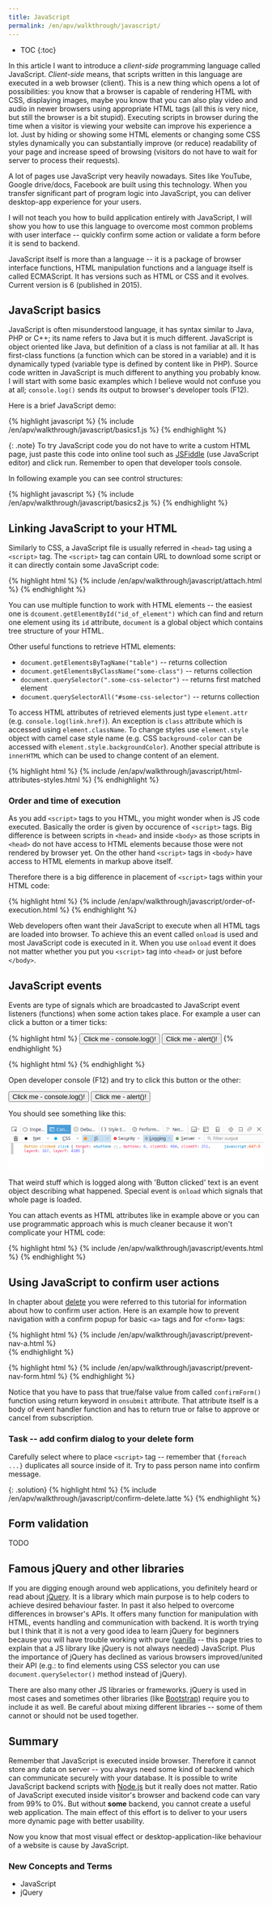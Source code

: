 ```yaml
---
title: JavaScript
permalink: /en/apv/walkthrough/javascript/
---
```


* TOC
{:toc}

In this article I want to introduce a *client-side* programming language called JavaScript.
*Client-side* means, that scripts written in this language are executed in a web browser (client).
This is a new thing which opens a lot of possibilities: you know that a browser is capable of
rendering HTML with CSS, displaying images, maybe you know that you can also play video and audio
in newer browsers using appropriate HTML tags (all this is very nice, but still the browser is a bit
stupid). Executing scripts in browser during the time when a visitor is viewing your website can
improve his experience a lot. Just by hiding or showing some HTML elements or changing some CSS
styles dynamically you can substantially improve (or reduce) readability of your page and increase speed
of browsing (visitors do not have to wait for server to process their requests).

A lot of pages use JavaScript very heavily nowadays. Sites like YouTube, Google drive/docs, Facebook
are built using this technology. When you transfer significant part of program logic into JavaScript,
you can deliver desktop-app experience for your users.

I will not teach you how to build application entirely with JavaScript, I will show you how to use
this language to overcome most common problems with user interface -- quickly confirm some action or
validate a form before it is send to backend.

JavaScript itself is more than a language -- it is a package of browser interface functions, HTML manipulation
functions and a language itself is called ECMAScript. It has versions such as HTML or CSS and it evolves.
Current version is 6 (published in 2015).

## JavaScript basics
JavaScript is often misunderstood language, it has syntax similar to Java, PHP or C++; its name refers
to Java but it is much different. JavaScript is object oriented like Java, but definition of a class
is not familiar at all. It has first-class functions (a function which can be stored in a variable) and
it is dynamically typed (variable type is defined by content like in PHP). Source code written in JavaScript
is much different to anything you probably know. I will start with some basic examples which I believe
would not confuse you at all; `console.log()` sends its output to browser's developer tools (F12).

Here is a brief JavaScript demo:

{% highlight javascript %}
{% include /en/apv/walkthrough/javascript/basics1.js %}
{% endhighlight %}

{: .note}
To try JavaScript code you do not have to write a custom HTML page, just paste this code into online
tool such as [JSFiddle](https://jsfiddle.net) (use JavaScript editor) and click run. Remember to open
that developer tools console.

In following example you can see control structures:

{% highlight javascript %}
{% include /en/apv/walkthrough/javascript/basics2.js %}
{% endhighlight %}

## Linking JavaScript to your HTML
Similarly to CSS, a JavaScript file is usually referred in `<head>` tag using a `<script>` tag.
The `<script>` tag can contain URL to download some script or it can directly contain some
JavaScript code:

{% highlight html %}
{% include /en/apv/walkthrough/javascript/attach.html %}
{% endhighlight %}

You can use multiple function to work with HTML elements -- the easiest one is
`dcoument.getElementById("id_of_element")` which can find and return one element using its `id`
attribute, `document` is a global object which contains tree structure of your HTML.

Other useful functions to retrieve HTML elements:

- `document.getElementsByTagName("table")` -- returns collection
- `document.getElementsByClassName("some-class")` -- returns collection
- `document.querySelector(".some-css-selector")` -- returns first matched element
- `document.querySelectorAll("#some-css-selector")` -- returns collection

To access HTML attributes of retrieved elements just type `element.attr`
(e.g. `console.log(link.href)`). An exception is `class` attribute which is accessed
using `element.className`. To change styles use `element.style` object with camel case
style name (e.g. CSS `background-color` can be accessed with `element.style.backgroundColor`).
Another special attribute is `innerHTML` which can be used to change content of an element.

{% highlight html %}
{% include /en/apv/walkthrough/javascript/html-attributes-styles.html %}
{% endhighlight %}

### Order and time of execution
As you add `<script>` tags to you HTML, you might wonder when is JS code executed.
Basically the order is given by occurence of `<script>` tags. Big difference is between
scripts in `<head>` and inside `<body>` as those scripts in `<head>` do not have access
to HTML elements because those were not rendered by browser yet. On the other hand `<script>`
tags in `<body>` have access to HTML elements in markup above itself.

Therefore there is a big difference in placement of `<script>` tags within your HTML code:

{% highlight html %}
{% include /en/apv/walkthrough/javascript/order-of-execution.html %}
{% endhighlight %}

Web developers often want their JavaScript to execute when all HTML tags are loaded into browser.
To achieve this an event called `onload` is used and most JavaScript code is executed in it.
When you use `onload` event it does not matter whether you put you `<script>` tag into `<head>` or
just before `</body>`.

## JavaScript events
Events are type of signals which are broadcasted to JavaScript event listeners (functions)
when some action takes place. For example a user can click a button or a timer ticks:

{% highlight html %}
    <button onclick="clickButtonHandler(event)">Click me - console.log()!</button>
    <button onclick="alert('Hello!')">Click me - alert()!</button>
{% endhighlight %}

{% highlight html %}
    <script type="text/javascript">
        function clickButtonHandler(event) {
            console.log('Button clicked', event);
        }
    </script>
{% endhighlight %}

Open developer console (F12) and try to click this button or the other:

<button onclick="clickButtonHandler(event)">Click me - console.log()!</button>
<button onclick="alert('Hello!')">Click me - alert()!</button>
<script type="text/javascript">
    function clickButtonHandler(event) {
        console.log('Button clicked', event);
    }
</script>

You should see something like this:

![console.log() output](console-log.png)

That weird stuff which is logged along with 'Button clicked' text is an event object describing
what happened. Special event is `onload` which signals that whole page is loaded.

You can attach events as HTML attributes like in example above or you can use programmatic approach
whis is much cleaner because it won't complicate your HTML code:

{% highlight html %}
{% include /en/apv/walkthrough/javascript/events.html %}
{% endhighlight %}

## Using JavaScript to confirm user actions
In chapter about [delete](/en/apv/walkthrough/backend-delete) you were referred to this tutorial
for information about how to confirm user action. Here is an example how to prevent navigation
with a confirm popup for basic `<a>` tags and for `<form>` tags:

{% highlight html %}
{% include /en/apv/walkthrough/javascript/prevent-nav-a.html %}    
{% endhighlight %}

{% highlight html %}
{% include /en/apv/walkthrough/javascript/prevent-nav-form.html %}
{% endhighlight %}

Notice that you have to pass that true/false value from called `confirmForm()` function using
return keyword in `onsubmit` attribute. That attribute itself is a body of event handler function
and has to return true or false to approve or cancel from subscription. 

### Task -- add confirm dialog to your delete form

Carefully select where to place `<script>` tag -- remember that `{foreach ...}` duplicates
all source inside of it. Try to pass person name into confirm message.

{: .solution}
{% highlight html %}
{% include /en/apv/walkthrough/javascript/confirm-delete.latte %}
{% endhighlight %}

## Form validation
TODO

## Famous jQuery and other libraries
If you are digging enough around web applications, you definitely heard or read about
[jQuery](https://jquery.com). It is a library which main purpose is to help coders to achieve
desired behaviour faster. In past it also helped to overcome differences in browser's APIs.
It offers many function for manipulation with HTML, events handling and communication with backend.
It is worth trying but I think that it is not a very good idea to learn jQuery for beginners
because you will have trouble working with pure ([vanilla](http://vanilla-js.com/) -- this page
tries to explain that a JS library like jQuery is not always needed) JavaScript.
Plus the importance of jQuery has declined as various browsers improved/united their API
(e.g.: to find elements using CSS selector you can use `document.querySelector()` method
instead of jQuery).

There are also many other JS libraries or frameworks. jQuery is used in most cases and sometimes other
libraries (like [Bootstrap](/en/apv/walkthrough/css/bootstrap/)) require you to include it as well.
Be careful about mixing different libraries -- some of them cannot or should not be used together.

## Summary
Remember that JavaScript is executed inside browser. Therefore it cannot store any data on server --
you always need some kind of backend which can communicate securely with your database.
It is possible to write JavaScript backend scripts with [Node.js](https://nodejs.org/) but it
really does not matter. Ratio of JavaScript executed inside visitor's browser and backend code
can vary from 99% to 0%. But without **some** backend, you cannot create a useful web application.
The main effect of this effort is to deliver to your users more dynamic page with better usability.

Now you know that most visual effect or desktop-application-like behaviour of a website is cause
by JavaScript.

### New Concepts and Terms
- JavaScript
- jQuery
